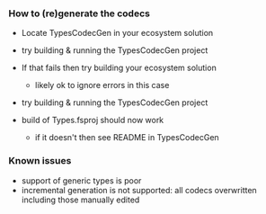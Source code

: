 ﻿
### How to (re)generate the codecs 

* Locate TypesCodecGen in your ecosystem solution
* try building & running the TypesCodecGen project

* If that fails then try building your ecosystem solution
  * likely ok to ignore errors in this case
* try building & running the TypesCodecGen project
* build of Types.fsproj should now work
  * if it doesn't then see README in TypesCodecGen

### Known issues

* support of generic types is poor
* incremental generation is not supported:
  all codecs overwritten including those manually edited
